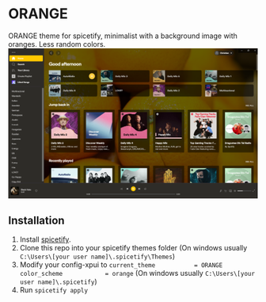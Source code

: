 # ORANGE
 ORANGE theme for spicetify, minimalist with a background image with oranges. Less random colors.
 ![Preview image](/images/default.png)

## Installation
1. Install [spicetify](https://github.com/khanhas/spicetify-cli).
2. Clone this repo into your spicetify themes folder (On windows usually ```C:\Users\[your user name]\.spicetify\Themes```)
3. Modify your config-xpui to ```current_theme           = ORANGE
color_scheme            = orange``` (On windows usually ```C:\Users\[your user name]\.spicetify```)
4. Run ```spicetify apply```
